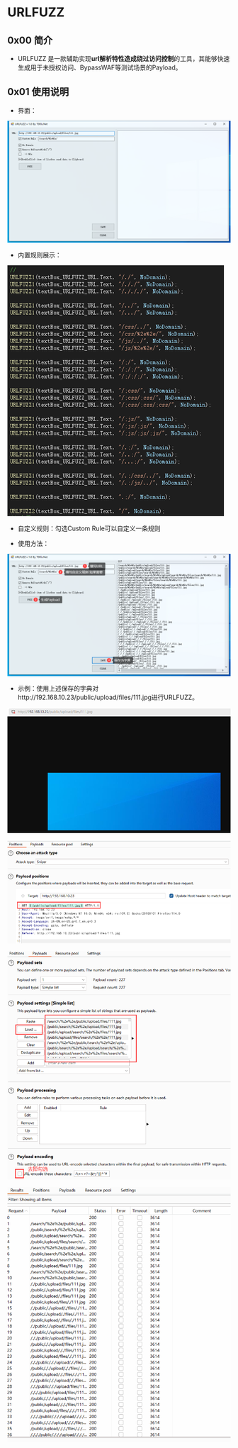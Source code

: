 # URLFUZZ
## 0x00 简介

- URLFUZZ 是一款辅助实现**url解析特性造成绕过访问控制**的工具，其能够快速生成用于未授权访问、BypassWAF等测试场景的Payload。

## 0x01 使用说明

- 界面：

![image-20230703165616837](README.assets/image-20230703165616837.png)

- 内置规则展示：

![image-20230704082537776](README.assets/image-20230704082537776.png)

- 自定义规则：勾选Custom Rule可以自定义一条规则

- 使用方法：

![image-20230704083239526](README.assets/image-20230704083239526.png)

- 示例：使用上述保存的字典对http://192.168.10.23/public/upload/files/111.jpg进行URLFUZZ。

![image-20230704083333084](README.assets/image-20230704083333084.png)

![image-20230704083633454](README.assets/image-20230704083633454.png)

![image-20230704083740819](README.assets/image-20230704083740819.png)

![2](README.assets/2.gif)
